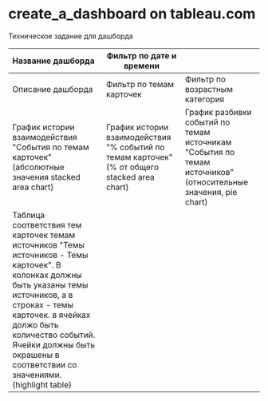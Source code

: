 # create_a_dashboard on tableau.com

Техническое задание для дашборда

| Название дашборда |     Фильтр по дате и времени                        ||
|:----------|--------------|--------|
Описание дашборда |  Фильтр по темам карточек |Фильтр по возрастным категория|
| График истории взаимодействия "События по темам карточек" (абсолютные значения stacked area chart)| График истории взаимодействия "% событий по темам карточек" (% от общего stacked area chart)| График разбивки событий по темам источникам "События по темам источников" (относительные значения, pie chart) |
| Таблица соответствия тем карточек темам источников "Темы источников - Темы карточек". В колонках должны быть указаны темы источников, а в строках - темы карточек. в ячейках должо быть количество событий. Ячейки должны быть окрашены в соответствии со значениями. (highlight table) |
